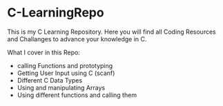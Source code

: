 # C-LearningRepo
This is my C Learning Repository. Here you will find all Coding Resources and Challanges to advance your knowledge in C.

What I cover in this Repo:
- calling Functions and prototyping
- Getting User Input using C (scanf)
- Different C Data Types
- Using and manipulating Arrays
- Using different functions and calling them
 


